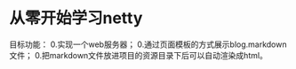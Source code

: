 # 从零开始学习netty

目标功能：
0.实现一个web服务器；
0.通过页面模板的方式展示blog.markdown文件；
0.把markdown文件放进项目的资源目录下后可以自动渲染成html。
